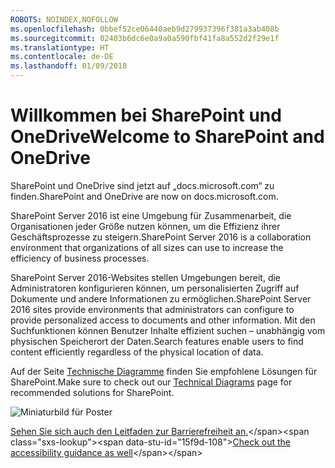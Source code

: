 ```yaml
---
ROBOTS: NOINDEX,NOFOLLOW
ms.openlocfilehash: 0bbef52ce06440aeb9d279937396f381a3ab408b
ms.sourcegitcommit: 02403b6dc6e0a9a0a590fbf41fa8a552d2f29e1f
ms.translationtype: HT
ms.contentlocale: de-DE
ms.lasthandoff: 01/09/2018
---
```

# <a name="welcome-to-sharepoint-and-onedrive"></a><span data-ttu-id="15f9d-101">Willkommen bei SharePoint und OneDrive</span><span class="sxs-lookup"><span data-stu-id="15f9d-101">Welcome to SharePoint and OneDrive</span></span>

<span data-ttu-id="15f9d-102">SharePoint und OneDrive sind jetzt auf „docs.microsoft.com“ zu finden.</span><span class="sxs-lookup"><span data-stu-id="15f9d-102">SharePoint and OneDrive are now on docs.microsoft.com.</span></span> 

<span data-ttu-id="15f9d-103">SharePoint Server 2016 ist eine Umgebung für Zusammenarbeit, die Organisationen jeder Größe nutzen können, um die Effizienz ihrer Geschäftsprozesse zu steigern.</span><span class="sxs-lookup"><span data-stu-id="15f9d-103">SharePoint Server 2016 is a collaboration environment that organizations of all sizes can use to increase the efficiency of business processes.</span></span> 

<span data-ttu-id="15f9d-104">SharePoint Server 2016-Websites stellen Umgebungen bereit, die Administratoren konfigurieren können, um personalisierten Zugriff auf Dokumente und andere Informationen zu ermöglichen.</span><span class="sxs-lookup"><span data-stu-id="15f9d-104">SharePoint Server 2016 sites provide environments that administrators can configure to provide personalized access to documents and other information.</span></span> <span data-ttu-id="15f9d-105">Mit den Suchfunktionen können Benutzer Inhalte effizient suchen – unabhängig vom physischen Speicherort der Daten.</span><span class="sxs-lookup"><span data-stu-id="15f9d-105">Search features enable users to find content efficiently regardless of the physical location of data.</span></span>

<span data-ttu-id="15f9d-106">Auf der Seite [Technische Diagramme](https://technet.microsoft.com/en-us/library/cc263199(v=office.16).aspx) finden Sie empfohlene Lösungen für SharePoint.</span><span class="sxs-lookup"><span data-stu-id="15f9d-106">Make sure to check out our [Technical Diagrams](https://technet.microsoft.com/en-us/library/cc263199(v=office.16).aspx) page for recommended solutions for SharePoint.</span></span>


![Miniaturbild für Poster](media/testfile.png)

<span data-ttu-id="15f9d-108">[Sehen Sie sich auch den Leitfaden zur Barrierefreiheit an.](https://technet.microsoft.com/en-us/library/mt790686(v=office.16).aspx)</span><span class="sxs-lookup"><span data-stu-id="15f9d-108">[Check out the accessibility guidance as well](https://technet.microsoft.com/en-us/library/mt790686(v=office.16).aspx)</span></span>
